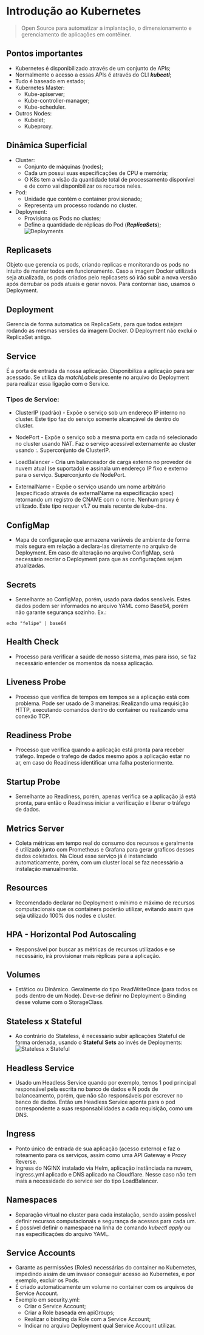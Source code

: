 # **Introdução ao Kubernetes**
> Open Source para automatizar a implantação, o dimensionamento e gerenciamento de aplicações em contêiner.

## Pontos importantes
- Kubernetes é disponibilizado através de um conjunto de APIs;
- Normalmente o acesso a essas APIs é através do CLI ***kubectl***;
- Tudo é baseado em estado;
- Kubernetes Master:
    - Kube-apiserver;
    - Kube-controller-manager;
    - Kube-scheduler.
- Outros Nodes:
    - Kubelet;
    - Kubeproxy.

## Dinâmica Superficial

-  Cluster:
    - Conjunto de máquinas (nodes);
    - Cada um possui suas especificações de CPU e memória;
    - O K8s tem a visão da quantidade total de processamento disponível e de como vai disponibilizar os recursos neles.
- Pod:
    - Unidade que contém o container provisionado;
    - Representa um processo rodando no cluster.
- Deployment:
    - Provisiona os Pods no clustes;
    - Define a quantidade de réplicas do Pod (***ReplicaSets***);
![Deployments](../assets/k8s-deployment.png)

## Replicasets
Objeto que gerencia os pods, criando replicas e monitorando os pods no intuito de manter todos em funcionamento.
Caso a imagem Docker utilizada seja atualizada, os pods criados pelo replicasets só irão subir a nova versão após derrubar os pods atuais e gerar novos. Para contornar isso, usamos o Deployment.

## Deployment
Gerencia de forma automatica os ReplicaSets, para que todos estejam rodando as mesmas versões da imagem Docker. O Deployment não exclui o ReplicaSet antigo.

## Service
É a porta de entrada da nossa aplicação. Disponibiliza a aplicação para ser acessado.
Se utiliza da *matchLabels* presente no arquivo do Deployment para realizar essa ligação com o Service.

### Tipos de Service:
- ClusterIP (padrão) - Expõe o serviço sob um endereço IP interno no cluster. Este tipo faz do serviço somente alcançável de dentro do cluster.

- NodePort - Expõe o serviço sob a mesma porta em cada nó selecionado no cluster usando NAT. Faz o serviço acessível externamente ao cluster usando <NodeIP>:<NodePort>. Superconjunto de ClusterIP.

- LoadBalancer - Cria um balanceador de carga externo no provedor de nuvem atual (se suportado) e assinala um endereço IP fixo e externo para o serviço. Superconjunto de NodePort.

- ExternalName - Expõe o serviço usando um nome arbitrário (especificado através de externalName na especificação spec) retornando um registro de CNAME com o nome. Nenhum proxy é utilizado. Este tipo requer v1.7 ou mais recente de kube-dns.

## ConfigMap
- Mapa de configuração que armazena variáveis de ambiente de forma mais segura em relação a declara-las diretamente no arquivo de Deployment. Em caso de alteração no arquivo ConfigMap, será necessário recriar o Deployment para que as configurações sejam atualizadas.

## Secrets
- Semelhante ao ConfigMap, porém, usado para dados sensíveis. Estes dados podem ser informados no arquivo YAML como Base64, porém não garante segurança sozinho. Ex.:
```
echo "felipe" | base64
```

## Health Check
- Processo para verificar a saúde de nosso sistema, mas para isso, se faz necessário entender os momentos da nossa aplicação.

## Liveness Probe
- Processo que verifica de tempos em tempos se a aplicação está com problema. Pode ser usado de 3 maneiras: Realizando uma requisição HTTP, executando comandos dentro do container ou realizando uma conexão TCP.

## Readiness Probe
- Processo que verifica quando a aplicação está pronta para receber tráfego. Impede o trafego de dados mesmo após a aplicação estar no ar, em caso do Readiness identificar uma falha posteriormente.

## Startup Probe
- Semelhante ao Readiness, porém, apenas verifica se a aplicação já está pronta, para então o Readiness iniciar a verificação e liberar o tráfego de dados.

## Metrics Server
- Coleta métricas em tempo real do consumo dos recursos e geralmente é utilizado junto com Prometheus e Grafana para gerar graficos desses dados coletados. Na Cloud esse serviço já é instanciado automaticamente, porém, com um cluster local se faz necessário a instalação manualmente.

## Resources
- Recomendado declarar no Deployment o mínimo e máximo de recursos computacionais que os containers poderão utilizar, evitando assim que seja utilizado 100% dos nodes e cluster.

## HPA - Horizontal Pod Autoscaling
- Responsável por buscar as métricas de recursos utilizados e se necessário, irá provisionar mais réplicas para a aplicação.

## Volumes
- Estático ou Dinâmico. Geralmente do tipo ReadWriteOnce (para todos os pods dentro de um Node). Deve-se definir no Deployment o Binding desse volume com o StorageClass.

## Stateless x Stateful
- Ao contrário do Stateless, é necessário subir aplicações Stateful de forma ordenada, usando o **Stateful Sets** ao invés de Deployments:
![Stateless x Stateful](../assets/stateless-stateful.png)

## Headless Service
- Usado um Headless Service quando por exemplo, temos 1 pod principal responsável pela escrita no banco de dados e N pods de balanceamento, porém, que não são responsáveis por escrever no banco de dados. Então um Headless Service aponta para o pod correspondente a suas responsabilidades a cada requisição, como um DNS.

## Ingress
- Ponto único de entrada de sua aplicação (acesso externo) e faz o roteamento para os serviços, assim como uma API Gateway e Proxy Reverse.
- Ingress do NGINX instalado via Helm, aplicação instânciada na nuvem, ingress.yml aplicado e DNS aplicado na Cloudflare. Nesse caso não tem mais a necessidade do service ser do tipo LoadBalancer.

## Namespaces
- Separação virtual no cluster para cada instalação, sendo assim possível definir recursos computacionais e segurança de acessos para cada um.
- É possível definir o namespace na linha de comando *kubectl apply* ou nas especificações do arquivo YAML.

## Service Accounts
- Garante as permissões (Roles) necessárias do container no Kubernetes, impedindo assim de um invasor conseguir acesso ao Kubernetes, e por exemplo, excluir os Pods.
- É criado automaticamente um volume no container com os arquivos de Service Account.
- Exemplo em security.yml:
    - Criar o Service Account;
    - Criar a Role baseada em apiGroups;
    - Realizar o binding da Role com a Service Account;
    - Indicar no arquivo Deployment qual Service Account utilizar.